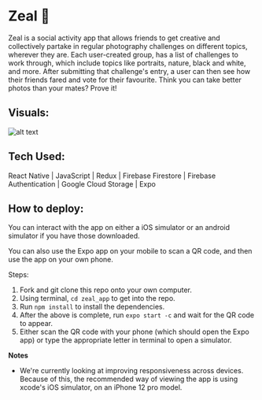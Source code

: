 # Zeal 🦓

Zeal is a social activity app that allows friends to get creative and collectively partake in regular photography challenges on different topics, wherever they are. Each user-created group, has a list of challenges to work through, which include topics like portraits, nature, black and white, and more. After submitting that challenge's entry, a user can then see how their friends fared and vote for their favourite. Think you can take better photos than your mates? Prove it!

## Visuals:

![alt text]('/assets/zealMockup.png')

## Tech Used:

React Native | JavaScript | Redux | Firebase Firestore | Firebase Authentication | Google Cloud Storage | Expo

## How to deploy:

You can interact with the app on either a iOS simulator or an android simulator if you have those downloaded. 

You can also use the Expo app on your mobile to scan a QR code, and then use the app on your own phone. 

Steps: 
1. Fork and git clone this repo onto your own computer. 
2. Using terminal, `cd zeal_app` to get into the repo.
3. Run `npm install` to install the dependencies.
4. After the above is complete, run `expo start -c` and wait for the QR code to appear.
5. Either scan the QR code with your phone (which should open the Expo app) or type the appropriate letter in terminal to open a simulator.


**Notes**
- We're currently looking at improving responsiveness across devices. Because of this, the recommended way of viewing the app is using xcode's iOS simulator, on an iPhone 12 pro model. 
